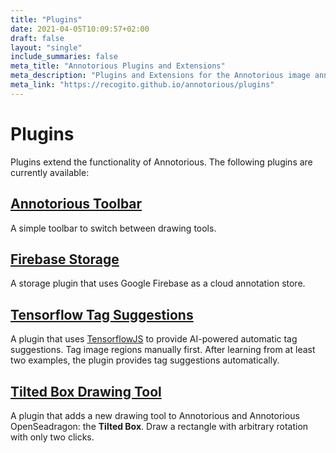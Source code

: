 ```yaml
---
title: "Plugins"
date: 2021-04-05T10:09:57+02:00
draft: false
layout: "single"
include_summaries: false
meta_title: "Annotorious Plugins and Extensions"
meta_description: "Plugins and Extensions for the Annotorious image annotation library"
meta_link: "https://recogito.github.io/annotorious/plugins"
---
```


# Plugins

Plugins extend the functionality of Annotorious. The following plugins are currently
available:

## [Annotorious Toolbar](https://github.com/recogito/recogito-client-plugins/tree/main/packages/annotorious-toolbar)

A simple toolbar to switch between drawing tools.

## [Firebase Storage](https://github.com/recogito/recogito-client-plugins/tree/main/packages/storage-firebase)

A storage plugin that uses Google Firebase as a cloud annotation store.

## [Tensorflow Tag Suggestions](https://github.com/recogito/recogito-client-plugins/tree/main/packages/annotorious-tensorflow-tag-suggestions)

A plugin that uses [TensorflowJS](https://www.tensorflow.org/js) to provide AI-powered 
automatic tag suggestions. Tag image regions manually first. After learning from at least two 
examples, the plugin provides tag suggestions automatically.

## [Tilted Box Drawing Tool](https://github.com/recogito/recogito-client-plugins/tree/main/packages/annotorious-tilted-box)

A plugin that adds a new drawing tool to Annotorious and Annotorious OpenSeadragon:
the __Tilted Box__. Draw a rectangle with arbitrary rotation with only two clicks.

